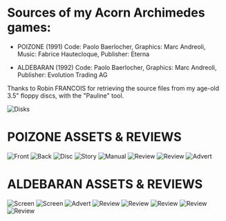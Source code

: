 # Sources of my Acorn Archimedes games:

- POIZONE (1991)
    Code: Paolo Baerlocher, Graphics: Marc Andreoli, Music: Fabrice Hautecloque, Publisher: Eterna

- ALDEBARAN (1992)
    Code: Paolo Baerlocher, Graphics: Marc Andreoli, Publisher: Evolution Trading AG

Thanks to Robin FRANCOIS for retrieving the source files from my age-old 3.5" floppy discs, with the "Pauline" tool.

![Disks](/assets/disks.jpg)

# POIZONE ASSETS & REVIEWS

![Front](/assets/poizone/Front.jpg)
![Back](/assets/poizone/Back.jpg)
![Disc](/assets/poizone/disc.jpg)
![Story](/assets/poizone/story.jpg)
![Manual](/assets/poizone/man.jpg)
![Review](/assets/poizone/POIZONE_REVIEW.jpeg)
![Review](/assets/poizone/PoizoneReview_AcornUser_7_1992.jpg)
![Advert](/assets/poizone/eternaAdvert_AcornUser_7_1992.jpg)


# ALDEBARAN ASSETS & REVIEWS

![Screen](/assets/aldebaran/Aldebaran.png)
![Screen](/assets/aldebaran/Advert.jpg)
![Advert](/assets/aldebaran/AcornUser_Nov93_Advert.jpg)
![Review](/assets/aldebaran/AcornUser1992.jpg)
![Review](/assets/aldebaran/AcornUserReview.png)
![Review](/assets/aldebaran/AcornComputingReview_03_1993.jpg)
![Review](/assets/aldebaran/AcornUserGamesReview1993_Top100Games.jpg)
![Review](/assets/aldebaran/ArchimedesComputerFaszination_02_1993.jpg)
